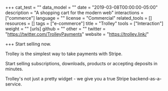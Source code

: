 +++
cat_test = ""
data_model = ""
date = "2019-03-08T00:00:00-05:00"
description = "A shopping cart for the modern web"
interactions = ["commerce"]
language = ""
license = "Commercial"
related_tools = []
resources = []
tags = ["e-commerce"]
title = "Trolley"
tools = ["Interaction"]
weight = ""
[urls]
github = ""
other = ""
twitter = "https://twitter.com/TrolleyPayments"
website = "https://trolley.link/"

+++
Start selling now.

Trolley is the simplest way to take payments with Stripe.

Start selling subscriptions, downloads, products or accepting deposits in minutes.

Trolley's not just a pretty widget - we give you a true Stripe backend-as-a-service.